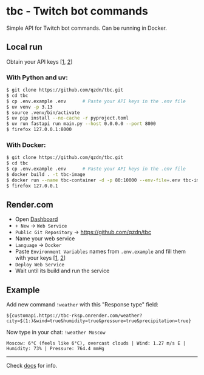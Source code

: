 # tbc - Twitch bot commands

Simple API for Twitch bot commands. Can be running in Docker.

## Local run
Obtain your API keys [[1](https://www.last.fm/api/account/create), [2](https://openweathermap.org/api)]

### With Python and uv:
```bash
$ git clone https://github.com/qzdn/tbc.git
$ cd tbc
$ cp .env.example .env      # Paste your API keys in the .env file
$ uv venv -p 3.13
$ source .venv/bin/activate
$ uv pip install --no-cache -r pyproject.toml
$ uv run fastapi run main.py --host 0.0.0.0 --port 8000
$ firefox 127.0.0.1:8000
```

### With Docker:
```bash
$ git clone https://github.com/qzdn/tbc.git
$ cd tbc
$ cp .env.example .env      # Paste your API keys in the .env file
$ docker build . -t tbc-image
$ docker run --name tbc-container -d -p 80:10000 --env-file=.env tbc-image
$ firefox 127.0.0.1
```

## Render.com
- Open [Dashboard](https://dashboard.render.com/web/new)
- `+ New` -> `Web Service`
- `Public Git Repository` -> https://github.com/qzdn/tbc
- Name your web service
- `Language` -> `Docker`
- Paste `Environment Variables` names from `.env.example` and fill them with your keys [[1](https://www.last.fm/api/account/create), [2](https://openweathermap.org/api)]
- `Deploy Web Service`
- Wait until its build and run the service

## Example 

Add new command `!weather` with this "Response type" field: 
```
${customapi.https://tbc-rksp.onrender.com/weather?city=$(1:)&wind=true&humidity=true&pressure=true&precipitation=true}
```

Now type in your chat: `!weather Moscow`

```
Moscow: 6°C (feels like 6°C), overcast clouds | Wind: 1.27 m/s E | Humidity: 73% | Pressure: 764.4 mmHg 
```

---

Check [docs](https://tbc-rksp.onrender.com/docs) for info. 